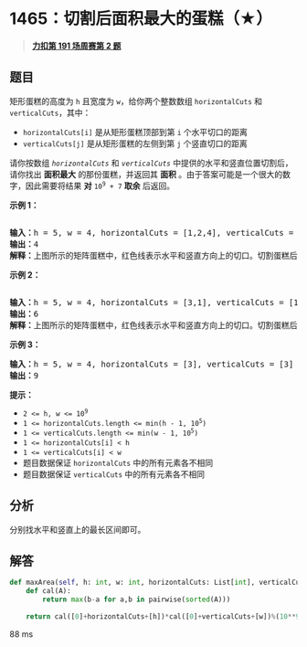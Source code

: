 # 1465：切割后面积最大的蛋糕（★）


> <u>**[力扣第 191 场周赛第 2 题](https://leetcode.cn/problems/maximum-area-of-a-piece-of-cake-after-horizontal-and-vertical-cuts/)**</u>

## 题目

<p>矩形蛋糕的高度为 <code>h</code> 且宽度为 <code>w</code>，给你两个整数数组 <code>horizontalCuts</code> 和 <code>verticalCuts</code>，其中：</p>

<ul>
<li> <code>horizontalCuts[i]</code> 是从矩形蛋糕顶部到第  <code>i</code> 个水平切口的距离</li>
<li><code>verticalCuts[j]</code> 是从矩形蛋糕的左侧到第 <code>j</code> 个竖直切口的距离</li>
</ul>

<p>请你按数组 <em><code>horizontalCuts</code> </em>和<em> <code>verticalCuts</code> </em>中提供的水平和竖直位置切割后，请你找出 <strong>面积最大</strong> 的那份蛋糕，并返回其 <strong>面积</strong> 。由于答案可能是一个很大的数字，因此需要将结果 <strong>对</strong> <code>10<sup>9</sup> + 7</code> <strong>取余</strong> 后返回。</p>



<p><strong>示例 1：</strong></p>

<p><img alt="" src="https://assets.leetcode-cn.com/aliyun-lc-upload/uploads/2020/05/30/leetcode_max_area_2.png" /></p>

<pre>
<strong>输入：</strong>h = 5, w = 4, horizontalCuts = [1,2,4], verticalCuts = [1,3]
<strong>输出：</strong>4
<strong>解释：</strong>上图所示的矩阵蛋糕中，红色线表示水平和竖直方向上的切口。切割蛋糕后，绿色的那份蛋糕面积最大。
</pre>

<p><strong>示例 2：</strong></p>

<p><strong><img alt="" src="https://assets.leetcode-cn.com/aliyun-lc-upload/uploads/2020/05/30/leetcode_max_area_3.png" /></strong></p>

<pre>
<strong>输入：</strong>h = 5, w = 4, horizontalCuts = [3,1], verticalCuts = [1]
<strong>输出：</strong>6
<strong>解释：</strong>上图所示的矩阵蛋糕中，红色线表示水平和竖直方向上的切口。切割蛋糕后，绿色和黄色的两份蛋糕面积最大。</pre>

<p><strong>示例 3：</strong></p>

<pre>
<strong>输入：</strong>h = 5, w = 4, horizontalCuts = [3], verticalCuts = [3]
<strong>输出：</strong>9
</pre>



<p><strong>提示：</strong></p>

<ul>
<li><code>2 &lt;= h, w &lt;= 10<sup>9</sup></code></li>
<li><code>1 &lt;= horizontalCuts.length &lt;= min(h - 1, 10<sup>5</sup>)</code></li>
<li><code>1 &lt;= verticalCuts.length &lt;= min(w - 1, 10<sup>5</sup>)</code></li>
<li><code>1 &lt;= horizontalCuts[i] &lt; h</code></li>
<li><code>1 &lt;= verticalCuts[i] &lt; w</code></li>
<li>题目数据保证 <code>horizontalCuts</code> 中的所有元素各不相同</li>
<li>题目数据保证 <code>verticalCuts</code> 中的所有元素各不相同</li>
</ul>


## 分析

分别找水平和竖直上的最长区间即可。


## 解答


```python
def maxArea(self, h: int, w: int, horizontalCuts: List[int], verticalCuts: List[int]) -> int:
	def cal(A):
		return max(b-a for a,b in pairwise(sorted(A)))
	
	return cal([0]+horizontalCuts+[h])*cal([0]+verticalCuts+[w])%(10**9+7)
```
88 ms
